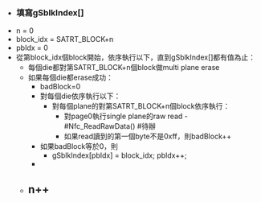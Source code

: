 - ### 填寫gSblkIndex[]
- n = 0
- block_idx = SATRT_BLOCK+n
- pbIdx = 0
- 從第block_idx個block開始，依序執行以下，直到gSblkIndex[]都有值為止：
	- 每個die都對第SATRT_BLOCK+n個block做multi plane erase
	- 如果每個die都erase成功：
		- badBlock=0
		- 對每個die依序執行以下：
			- 對每個plane的對第SATRT_BLOCK+n個block依序執行：
				- 對page0執行single plane的raw read - #Nfc_ReadRawData() #待辦
				- 如果read讀到的第一個byte不是0xff，則badBlock++
		- 如果badBlock等於0，則
			- gSblkIndex[pbIdx] = block_idx;
			  pbIdx++;
		-
	- n++
		-